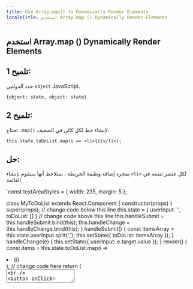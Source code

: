```yaml
---
title: Use Array.map() to Dynamically Render Elements
localeTitle: استخدم Array.map () Dynamically Render Elements
---
```

## استخدم Array.map () Dynamically Render Elements

## تلميح 1:

حدد الدولتين `object` JavaScript.

 `{object: state, object: state} 
` 

## تلميح 2:

تحتاج `.map()` لإنشاء خط لكل كائن في الصفيف.

 `this.state.toDoList.map(i => <li>{i}</li>); 
` 

## حل:

بمجرد إضافة وظيفة الخريطة ، ستلاحظ أنها ستقوم بإنشاء `<li>` لكل عنصر تضعه في القائمة.

 `const textAreaStyles = { 
  width: 235, 
  margin: 5 
 }; 
 
 class MyToDoList extends React.Component { 
  constructor(props) { 
    super(props); 
    // change code below this line 
    this.state = { 
      userInput: '', 
      toDoList: [] 
    } 
    // change code above this line 
    this.handleSubmit = this.handleSubmit.bind(this); 
    this.handleChange = this.handleChange.bind(this); 
  } 
  handleSubmit() { 
    const itemsArray = this.state.userInput.split(','); 
    this.setState({ 
      toDoList: itemsArray 
    }); 
  } 
  handleChange(e) { 
    this.setState({ 
      userInput: e.target.value 
    }); 
  } 
  render() { 
    const items = this.state.toDoList.map(i => <li>{i}</li>); // change code here 
    return ( 
      <div> 
        <textarea 
          onChange={this.handleChange} 
          value={this.state.userInput} 
          style={textAreaStyles} 
          placeholder="Separate Items With Commas" /><br /> 
        <button onClick={this.handleSubmit}>Create List</button> 
        <h1>My "To Do" List:</h1> 
        <ul> 
          {items} 
        </ul> 
      </div> 
    ); 
  } 
 }; 
`